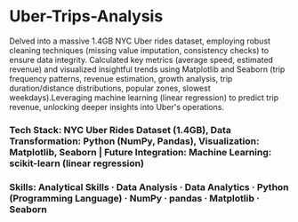# Uber-Trips-Analysis
Delved into a massive 1.4GB NYC Uber rides dataset, employing robust cleaning techniques (missing value imputation, consistency checks) to ensure data integrity. Calculated key metrics (average speed, estimated revenue) and visualized insightful trends using Matplotlib and Seaborn (trip frequency patterns, revenue estimation, growth analysis, trip duration/distance distributions, popular zones, slowest weekdays).Leveraging machine learning (linear regression) to predict trip revenue, unlocking deeper insights into Uber's operations. 
### Tech Stack: NYC Uber Rides Dataset (1.4GB), Data Transformation: Python (NumPy, Pandas), Visualization: Matplotlib, Seaborn | Future Integration: Machine Learning: scikit-learn (linear regression)
### Skills: Analytical Skills · Data Analysis · Data Analytics · Python (Programming Language) · NumPy · pandas · Matplotlib · Seaborn 
